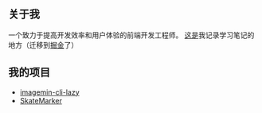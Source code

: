## 关于我
一个致力于提高开发效率和用户体验的前端开发工程师。
[这是](https://github.com/buddywang/blog/issues)我记录学习笔记的地方（迁移到[掘金](https://juejin.cn/user/184373685795751/posts)了）
## 我的项目
- [imagemin-cli-lazy](https://github.com/buddywang/imagemin-cli-lazy)
- [SkateMarker](https://github.com/buddywang/SkateMarker)
<!-- ## 最近研究内容
- 脚手架
- 前端工程化 -->
